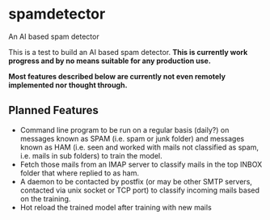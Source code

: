 # spamdetector
An AI based spam detector

This is a test to build an AI based spam detector. **This is currently work progress and by no means suitable for any production use.**

**Most features described below are currently not even remotely implemented nor thought through.**

## Planned Features
- Command line program to be run on a regular basis (daily?) on messages known as SPAM (i.e. spam or junk folder) and
messages known as HAM (i.e. seen and worked with mails not classified as spam, i.e. mails in sub folders) to train the model.
- Fetch those mails from an IMAP server to classify mails in the top INBOX folder that where replied to as ham.
- A daemon to be contacted by postfix (or may be other SMTP servers, contacted via unix socket or TCP port) to classify incoming mails based on the training.
- Hot reload the trained model after training with new mails

